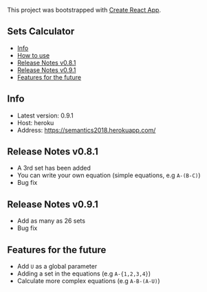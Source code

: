 This project was bootstrapped with [Create React App](https://github.com/facebookincubator/create-react-app).

## Sets Calculator


- [Info](#info)
- [How to use](#how-to-use)
- [Release Notes v0.8.1](#release-notes-v0.8.1)
- [Release Notes v0.9.1](#release-notes-v0.9.1)
- [Features for the future](#features-for-the-future)


## Info

* Latest version: 0.9.1
* Host: heroku
* Address: https://semantics2018.herokuapp.com/

## Release Notes v0.8.1

* A 3rd set has been added
* You can write your own equation (simple equations, e.g `A-(B-C)`)
* Bug fix

## Release Notes v0.9.1

* Add as many as 26 sets
* Bug fix

## Features for the future

* Add `U` as a global parameter
* Adding a set in the equations (e.g `A-{1,2,3,4}`)
* Calculate more complex equations (e.g `A-B-(A-U)`)
